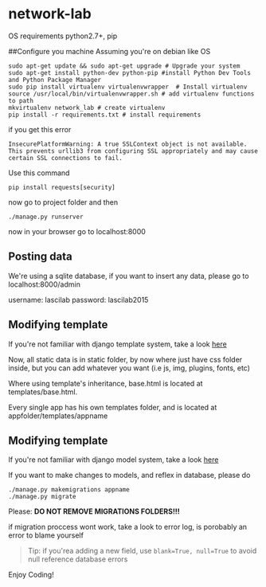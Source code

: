 # network-lab

OS requirements python2.7+, pip

##Configure you machine
Assuming you're on debian like OS
```
sudo apt-get update && sudo apt-get upgrade # Upgrade your system
sudo apt-get install python-dev python-pip #install Python Dev Tools and Python Package Manager
sudo pip install virtualenv virtualenvwrapper  # Install virtualenv
source /usr/local/bin/virtualenvwrapper.sh # add virtualenv functions to path
mkvirtualenv network_lab # create virtualenv
pip install -r requirements.txt # install requirements
```

if you get this error
```
InsecurePlatformWarning: A true SSLContext object is not available. This prevents urllib3 from configuring SSL appropriately and may cause certain SSL connections to fail.
```
Use this command
```
pip install requests[security]
```

now  go to project folder and then

`./manage.py runserver`

now in your browser go to localhost:8000

## Posting data
We're using a sqlite database, if you want to insert any data, please go to localhost:8000/admin

username: lascilab
password: lascilab2015

## Modifying template
If you're not familiar with django template system, take a look  [here](https://docs.djangoproject.com/en/1.8/topics/templates/)

Now, all static data is in static folder, by now where just have css folder inside, but you can add whatever you want (i.e js, img, plugins, fonts, etc)


Where using template's inheritance, base.html is located at templates/base.html.

Every single app has his own templates folder, and is located at appfolder/templates/appname

## Modifying template
If you're not familiar with django model system, take a look 
[here](https://docs.djangoproject.com/en/1.8/topics/db/models/)

If you want to make changes to models, and reflex in database, please do
```
./manage.py makemigrations appname
./manage.py migrate
```

Please: **DO NOT REMOVE MIGRATIONS FOLDERS!!!**

if migration proccess wont work, take a look to error log, is porobably an error to blame yourself 
> Tip: if you'rea adding a new field, use `blank=True, null=True` to avoid null reference database errors

Enjoy Coding!

